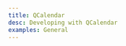 ```yaml
---
title: QCalendar
desc: Developing with QCalendar
examples: General
---
```


<script import>
import QCalendarApi from '@quasar/quasar-ui-qcalendar/dist/api/QCalendar.json'
</script>

<MarkdownApi :api="QCalendarApi" name="QCalendar"/>

<MarkdownExample title="All" file="CalendarAll" no-github no-edit/>
